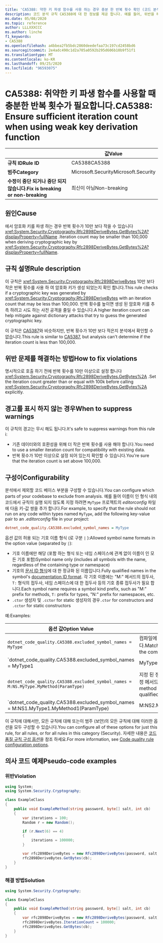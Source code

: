 ```yaml
---
title: 'CA5388: 약한 키 파생 함수를 사용 하는 경우 충분 한 반복 횟수 확인 (코드 분석)'
description: 코드 분석 규칙 CA5388에 대 한 정보를 제공 합니다. 예를 들어, 위반을 해결 하는 방법, 위반 하는 경우를 포함 합니다.
ms.date: 05/08/2020
ms.topic: reference
author: LLLXXXCCC
ms.author: linche
f1_keywords:
- CA5388
ms.openlocfilehash: a4bbea2fb5bdc2860deedefaa73c197cd2458bd6
ms.sourcegitcommit: 2e4adc490c1d2a705a0592b295d606b10b9f51f1
ms.translationtype: MT
ms.contentlocale: ko-KR
ms.lasthandoff: 09/25/2020
ms.locfileid: "96593075"
---
```

# <a name="ca5388-ensure-sufficient-iteration-count-when-using-weak-key-derivation-function"></a><span data-ttu-id="b58c1-103">CA5388: 취약한 키 파생 함수를 사용할 때 충분한 반복 횟수가 필요합니다.</span><span class="sxs-lookup"><span data-stu-id="b58c1-103">CA5388: Ensure sufficient iteration count when using weak key derivation function</span></span>

| | <span data-ttu-id="b58c1-104">값</span><span class="sxs-lookup"><span data-stu-id="b58c1-104">Value</span></span> |
|-|-|
| <span data-ttu-id="b58c1-105">**규칙 ID**</span><span class="sxs-lookup"><span data-stu-id="b58c1-105">**Rule ID**</span></span> |<span data-ttu-id="b58c1-106">CA5388</span><span class="sxs-lookup"><span data-stu-id="b58c1-106">CA5388</span></span>|
| <span data-ttu-id="b58c1-107">**범주**</span><span class="sxs-lookup"><span data-stu-id="b58c1-107">**Category**</span></span> |<span data-ttu-id="b58c1-108">Microsoft.Security</span><span class="sxs-lookup"><span data-stu-id="b58c1-108">Microsoft.Security</span></span>|
| <span data-ttu-id="b58c1-109">**수정이 중단 되거나 중단 되지 않습니다.**</span><span class="sxs-lookup"><span data-stu-id="b58c1-109">**Fix is breaking or non-breaking**</span></span> |<span data-ttu-id="b58c1-110">최신이 아님</span><span class="sxs-lookup"><span data-stu-id="b58c1-110">Non-breaking</span></span>|

## <a name="cause"></a><span data-ttu-id="b58c1-111">원인</span><span class="sxs-lookup"><span data-stu-id="b58c1-111">Cause</span></span>

<span data-ttu-id="b58c1-112">에서 암호화 키를 파생 하는 경우 반복 횟수가 10만 보다 작을 수 있습니다 <xref:System.Security.Cryptography.Rfc2898DeriveBytes.GetBytes%2A?displayProperty=fullName> .</span><span class="sxs-lookup"><span data-stu-id="b58c1-112">Iteration count may be smaller than 100,000 when deriving cryptographic key by <xref:System.Security.Cryptography.Rfc2898DeriveBytes.GetBytes%2A?displayProperty=fullName>.</span></span>

## <a name="rule-description"></a><span data-ttu-id="b58c1-113">규칙 설명</span><span class="sxs-lookup"><span data-stu-id="b58c1-113">Rule description</span></span>

<span data-ttu-id="b58c1-114">이 규칙은 <xref:System.Security.Cryptography.Rfc2898DeriveBytes> 10만 보다 작은 반복 횟수를 사용 하 여 암호화 키가 생성 되었는지 확인 합니다.</span><span class="sxs-lookup"><span data-stu-id="b58c1-114">This rule checks if a cryptographic key was generated by <xref:System.Security.Cryptography.Rfc2898DeriveBytes> with an iteration count that may be less than 100,000.</span></span> <span data-ttu-id="b58c1-115">반복 횟수를 높이면 생성 된 암호화 키를 추측 하려고 시도 하는 사전 공격을 줄일 수 있습니다.</span><span class="sxs-lookup"><span data-stu-id="b58c1-115">A higher iteration count can help mitigate against dictionary attacks that try to guess the generated cryptographic key.</span></span>

<span data-ttu-id="b58c1-116">이 규칙은 [CA5387](ca5387.md)와 비슷하지만, 반복 횟수가 10만 보다 적은지 분석에서 확인할 수 없습니다.</span><span class="sxs-lookup"><span data-stu-id="b58c1-116">This rule is similar to [CA5387](ca5387.md), but analysis can't determine if the iteration count is less than 100,000.</span></span>

## <a name="how-to-fix-violations"></a><span data-ttu-id="b58c1-117">위반 문제를 해결하는 방법</span><span class="sxs-lookup"><span data-stu-id="b58c1-117">How to fix violations</span></span>

<span data-ttu-id="b58c1-118">명시적으로 호출 하기 전에 반복 횟수를 10만 이상으로 설정 합니다 <xref:System.Security.Cryptography.Rfc2898DeriveBytes.GetBytes%2A> .</span><span class="sxs-lookup"><span data-stu-id="b58c1-118">Set the iteration count greater than or equal with 100k before calling <xref:System.Security.Cryptography.Rfc2898DeriveBytes.GetBytes%2A> explicitly.</span></span>

## <a name="when-to-suppress-warnings"></a><span data-ttu-id="b58c1-119">경고를 표시 하지 않는 경우</span><span class="sxs-lookup"><span data-stu-id="b58c1-119">When to suppress warnings</span></span>

<span data-ttu-id="b58c1-120">이 규칙의 경고는 무시 해도 됩니다.</span><span class="sxs-lookup"><span data-stu-id="b58c1-120">It's safe to suppress warnings from this rule i:</span></span>

- <span data-ttu-id="b58c1-121">기존 데이터와의 호환성을 위해 더 작은 반복 횟수를 사용 해야 합니다.</span><span class="sxs-lookup"><span data-stu-id="b58c1-121">You need to use a smaller iteration count for compatibility with existing data.</span></span>
- <span data-ttu-id="b58c1-122">반복 횟수가 10만 이상으로 설정 되어 있는지 확인할 수 있습니다.</span><span class="sxs-lookup"><span data-stu-id="b58c1-122">You're sure that the iteration count is set above 100,000.</span></span>

## <a name="configurability"></a><span data-ttu-id="b58c1-123">구성이</span><span class="sxs-lookup"><span data-stu-id="b58c1-123">Configurability</span></span>

<span data-ttu-id="b58c1-124">분석에서 제외할 코드 베이스 부분을 구성할 수 있습니다.</span><span class="sxs-lookup"><span data-stu-id="b58c1-124">You can configure which parts of your codebase to exclude from analysis.</span></span> <span data-ttu-id="b58c1-125">예를 들어 이름이 인 형식 내의 코드에서 규칙이 실행 되지 않도록 지정 하려면 `MyType` 프로젝트의 *editorconfig* 파일에 다음 키-값 쌍을 추가 합니다.</span><span class="sxs-lookup"><span data-stu-id="b58c1-125">For example, to specify that the rule should not run on any code within types named `MyType`, add the following key-value pair to an *.editorconfig* file in your project:</span></span>

```ini
dotnet_code_quality.CA5388.excluded_symbol_names = MyType
```

<span data-ttu-id="b58c1-126">옵션 값의 허용 되는 기호 이름 형식 (로 구분 `|` ):</span><span class="sxs-lookup"><span data-stu-id="b58c1-126">Allowed symbol name formats in the option value (separated by `|`):</span></span>

- <span data-ttu-id="b58c1-127">기호 이름에만 해당 (포함 하는 형식 또는 네임 스페이스에 관계 없이 이름이 인 모든 기호 포함)</span><span class="sxs-lookup"><span data-stu-id="b58c1-127">Symbol name only (includes all symbols with the name, regardless of the containing type or namespace)</span></span>
- <span data-ttu-id="b58c1-128">기호의 [문서 ID 형식](https://github.com/dotnet/csharplang/blob/master/spec/documentation-comments.md#id-string-format)에 대 한 정규화 된 이름입니다.</span><span class="sxs-lookup"><span data-stu-id="b58c1-128">Fully qualified names in the symbol's [documentation ID format](https://github.com/dotnet/csharplang/blob/master/spec/documentation-comments.md#id-string-format).</span></span> <span data-ttu-id="b58c1-129">각 기호 이름에는 "M:" 메서드의 접두사, `T:` 형식의 접두사, 네임 스페이스에 대 한 접두사 등의 기호 종류 접두사가 필요 합니다.</span><span class="sxs-lookup"><span data-stu-id="b58c1-129">Each symbol name requires a symbol kind prefix, such as "M:" prefix for methods, `T:` prefix for types, "N:" prefix for namespaces, etc.</span></span>
- <span data-ttu-id="b58c1-130">`.ctor` 생성자 및 `.cctor` for static 생성자의 경우</span><span class="sxs-lookup"><span data-stu-id="b58c1-130">`.ctor` for constructors and `.cctor` for static constructors</span></span>

<span data-ttu-id="b58c1-131">예:</span><span class="sxs-lookup"><span data-stu-id="b58c1-131">Examples:</span></span>

| <span data-ttu-id="b58c1-132">옵션 값</span><span class="sxs-lookup"><span data-stu-id="b58c1-132">Option Value</span></span> | <span data-ttu-id="b58c1-133">요약</span><span class="sxs-lookup"><span data-stu-id="b58c1-133">Summary</span></span> |
| --- | --- |
|`dotnet_code_quality.CA5388.excluded_symbol_names = MyType` | <span data-ttu-id="b58c1-134">컴파일에 ' MyType ' 이라는 모든 기호를 찾습니다.</span><span class="sxs-lookup"><span data-stu-id="b58c1-134">Matches all symbols named 'MyType' in the compilation</span></span>
|`dotnet_code_quality.CA5388.excluded_symbol_names = MyType1|MyType2` | <span data-ttu-id="b58c1-135">컴파일에 ' MyType1 ' 또는 ' MyType2 ' 라는 모든 기호를 찾습니다.</span><span class="sxs-lookup"><span data-stu-id="b58c1-135">Matches all symbols named either 'MyType1' or 'MyType2' in the compilation</span></span>
|`dotnet_code_quality.CA5388.excluded_symbol_names = M:NS.MyType.MyMethod(ParamType)` | <span data-ttu-id="b58c1-136">지정 된 정규화 된 시그니처와 ' MyMethod ' 특정 메서드를 일치 시킵니다.</span><span class="sxs-lookup"><span data-stu-id="b58c1-136">Matches specific method 'MyMethod' with given fully qualified signature</span></span>
|`dotnet_code_quality.CA5388.excluded_symbol_names = M:NS1.MyType1.MyMethod1(ParamType)|M:NS2.MyType2.MyMethod2(ParamType)` | <span data-ttu-id="b58c1-137">특정 메서드 ' MyMethod1 ' 및 ' MyMethod2 '를 해당 하는 정규화 된 시그니처와 일치 시킵니다.</span><span class="sxs-lookup"><span data-stu-id="b58c1-137">Matches specific methods 'MyMethod1' and 'MyMethod2' with respective fully qualified signature</span></span>

<span data-ttu-id="b58c1-138">이 규칙에 대해서만, 모든 규칙에 대해 또는이 범주 (보안)의 모든 규칙에 대해 이러한 옵션을 모두 구성할 수 있습니다.</span><span class="sxs-lookup"><span data-stu-id="b58c1-138">You can configure all of these options for just this rule, for all rules, or for all rules in this category (Security).</span></span> <span data-ttu-id="b58c1-139">자세한 내용은 [코드 품질 규칙 구성 옵션](../code-quality-rule-options.md)을 참조 하세요.</span><span class="sxs-lookup"><span data-stu-id="b58c1-139">For more information, see [Code quality rule configuration options](../code-quality-rule-options.md).</span></span>

## <a name="pseudo-code-examples"></a><span data-ttu-id="b58c1-140">의사 코드 예제</span><span class="sxs-lookup"><span data-stu-id="b58c1-140">Pseudo-code examples</span></span>

### <a name="violation"></a><span data-ttu-id="b58c1-141">위반</span><span class="sxs-lookup"><span data-stu-id="b58c1-141">Violation</span></span>

```csharp
using System;
using System.Security.Cryptography;

class ExampleClass
{
    public void ExampleMethod(string password, byte[] salt, int cb)
    {
        var iterations = 100;
        Random r = new Random();

        if (r.Next(6) == 4)
        {
            iterations = 100000;
        }

        var rfc2898DeriveBytes = new Rfc2898DeriveBytes(password, salt, iterations);
        rfc2898DeriveBytes.GetBytes(cb);
    }
}
```

### <a name="solution"></a><span data-ttu-id="b58c1-142">해결 방법</span><span class="sxs-lookup"><span data-stu-id="b58c1-142">Solution</span></span>

```csharp
using System.Security.Cryptography;

class ExampleClass
{
    public void ExampleMethod(string password, byte[] salt, int cb)
    {
        var rfc2898DeriveBytes = new Rfc2898DeriveBytes(password, salt);
        rfc2898DeriveBytes.IterationCount = 100000;
        rfc2898DeriveBytes.GetBytes(cb);
    }
}
```
